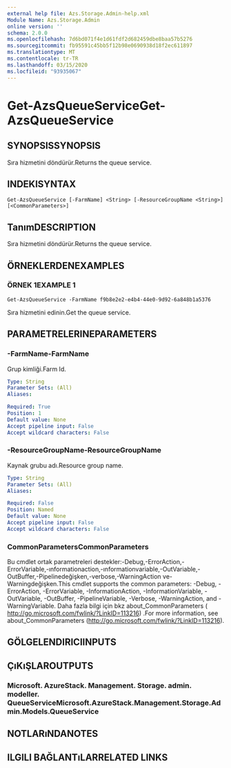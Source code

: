 ```yaml
---
external help file: Azs.Storage.Admin-help.xml
Module Name: Azs.Storage.Admin
online version: ''
schema: 2.0.0
ms.openlocfilehash: 7d6bd071f4e1d61fdf2d682459dbe8baa57b5276
ms.sourcegitcommit: fb95591c45bb5f12b98e0690938d18f2ec611897
ms.translationtype: MT
ms.contentlocale: tr-TR
ms.lasthandoff: 03/15/2020
ms.locfileid: "93935067"
---
```

# <span data-ttu-id="4688b-101">Get-AzsQueueService</span><span class="sxs-lookup"><span data-stu-id="4688b-101">Get-AzsQueueService</span></span>

## <span data-ttu-id="4688b-102">SYNOPSIS</span><span class="sxs-lookup"><span data-stu-id="4688b-102">SYNOPSIS</span></span>
<span data-ttu-id="4688b-103">Sıra hizmetini döndürür.</span><span class="sxs-lookup"><span data-stu-id="4688b-103">Returns the queue service.</span></span>

## <span data-ttu-id="4688b-104">INDEKI</span><span class="sxs-lookup"><span data-stu-id="4688b-104">SYNTAX</span></span>

```
Get-AzsQueueService [-FarmName] <String> [-ResourceGroupName <String>] [<CommonParameters>]
```

## <span data-ttu-id="4688b-105">Tanım</span><span class="sxs-lookup"><span data-stu-id="4688b-105">DESCRIPTION</span></span>
<span data-ttu-id="4688b-106">Sıra hizmetini döndürür.</span><span class="sxs-lookup"><span data-stu-id="4688b-106">Returns the queue service.</span></span>

## <span data-ttu-id="4688b-107">ÖRNEKLERDEN</span><span class="sxs-lookup"><span data-stu-id="4688b-107">EXAMPLES</span></span>

### <span data-ttu-id="4688b-108">ÖRNEK 1</span><span class="sxs-lookup"><span data-stu-id="4688b-108">EXAMPLE 1</span></span>
```
Get-AzsQueueService -FarmName f9b8e2e2-e4b4-44e0-9d92-6a848b1a5376
```

<span data-ttu-id="4688b-109">Sıra hizmetini edinin.</span><span class="sxs-lookup"><span data-stu-id="4688b-109">Get the queue service.</span></span>

## <span data-ttu-id="4688b-110">PARAMETRELERINE</span><span class="sxs-lookup"><span data-stu-id="4688b-110">PARAMETERS</span></span>

### <span data-ttu-id="4688b-111">-FarmName</span><span class="sxs-lookup"><span data-stu-id="4688b-111">-FarmName</span></span>
<span data-ttu-id="4688b-112">Grup kimliği.</span><span class="sxs-lookup"><span data-stu-id="4688b-112">Farm Id.</span></span>

```yaml
Type: String
Parameter Sets: (All)
Aliases:

Required: True
Position: 1
Default value: None
Accept pipeline input: False
Accept wildcard characters: False
```

### <span data-ttu-id="4688b-113">-ResourceGroupName</span><span class="sxs-lookup"><span data-stu-id="4688b-113">-ResourceGroupName</span></span>
<span data-ttu-id="4688b-114">Kaynak grubu adı.</span><span class="sxs-lookup"><span data-stu-id="4688b-114">Resource group name.</span></span>

```yaml
Type: String
Parameter Sets: (All)
Aliases:

Required: False
Position: Named
Default value: None
Accept pipeline input: False
Accept wildcard characters: False
```

### <span data-ttu-id="4688b-115">CommonParameters</span><span class="sxs-lookup"><span data-stu-id="4688b-115">CommonParameters</span></span>
<span data-ttu-id="4688b-116">Bu cmdlet ortak parametreleri destekler:-Debug,-ErrorAction,-ErrorVariable,-ınformationaction,-ınformationvariable,-OutVariable,-OutBuffer,-Pipelinedeğişken,-verbose,-WarningAction ve-Warningdeğişken.</span><span class="sxs-lookup"><span data-stu-id="4688b-116">This cmdlet supports the common parameters: -Debug, -ErrorAction, -ErrorVariable, -InformationAction, -InformationVariable, -OutVariable, -OutBuffer, -PipelineVariable, -Verbose, -WarningAction, and -WarningVariable.</span></span> <span data-ttu-id="4688b-117">Daha fazla bilgi için bkz about_CommonParameters ( http://go.microsoft.com/fwlink/?LinkID=113216) .</span><span class="sxs-lookup"><span data-stu-id="4688b-117">For more information, see about_CommonParameters (http://go.microsoft.com/fwlink/?LinkID=113216).</span></span>

## <span data-ttu-id="4688b-118">GÖLGELENDIRICI</span><span class="sxs-lookup"><span data-stu-id="4688b-118">INPUTS</span></span>

## <span data-ttu-id="4688b-119">ÇıKıŞLAR</span><span class="sxs-lookup"><span data-stu-id="4688b-119">OUTPUTS</span></span>

### <span data-ttu-id="4688b-120">Microsoft. AzureStack. Management. Storage. admin. modeller. QueueService</span><span class="sxs-lookup"><span data-stu-id="4688b-120">Microsoft.AzureStack.Management.Storage.Admin.Models.QueueService</span></span>

## <span data-ttu-id="4688b-121">NOTLARıNDA</span><span class="sxs-lookup"><span data-stu-id="4688b-121">NOTES</span></span>

## <span data-ttu-id="4688b-122">ILGILI BAĞLANTıLAR</span><span class="sxs-lookup"><span data-stu-id="4688b-122">RELATED LINKS</span></span>
